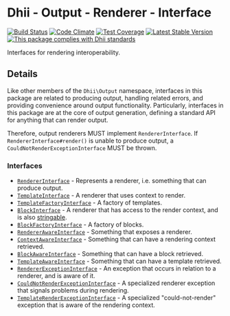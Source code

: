 # Dhii - Output - Renderer - Interface
[![Build Status](https://travis-ci.org/Dhii/output-renderer-interface.svg?branch=master)](https://travis-ci.org/Dhii/output-renderer-interface)
[![Code Climate](https://codeclimate.com/github/Dhii/output-renderer-interface/badges/gpa.svg)](https://codeclimate.com/github/Dhii/output-renderer-interface)
[![Test Coverage](https://codeclimate.com/github/Dhii/output-renderer-interface/badges/coverage.svg)](https://codeclimate.com/github/Dhii/output-renderer-interface/coverage)
[![Latest Stable Version](https://poser.pugx.org/dhii/output-renderer-interface/version)](https://packagist.org/packages/dhii/output-renderer-interface)
[![This package complies with Dhii standards](https://img.shields.io/badge/Dhii-Compliant-green.svg?style=flat-square)][Dhii]

Interfaces for rendering interoperability.

## Details
Like other members of the `Dhii\Output` namespace, interfaces in this package
are related to producing output, handling related errors, and providing
convenience around output functionality. Particularly, interfaces in this
package are at the core of output generation, defining a standard API for
anything that can render output.

Therefore, output renderers MUST implement `RendererInterface`. If
`RendererInterface#render()` is unable to produce output,
a `CouldNotRenderExceptionInterface` MUST be thrown.

### Interfaces
- [`RendererInterface`] - Represents a renderer, i.e. something that can produce output.
- [`TemplateInterface`] - A renderer that uses context to render.
- [`TemplateFactoryInterface`] - A factory of templates.
- [`BlockInterface`] - A renderer that has access to the render context, and is also [stringable].
- [`BlockFactoryInterface`] - A factory of blocks.
- [`RendererAwareInterface`] - Something that exposes a renderer.
- [`ContextAwareInterface`] - Something that can have a rendering context retrieved.
- [`BlockAwareInterface`] - Something that can have a block retrieved.
- [`TemplateAwareInterface`] - Something that can have a template retrieved.
- [`RendererExceptionInterface`] - An exception that occurs in relation to a renderer, and is aware of it.
- [`CouldNotRenderExceptionInterface`] - A specialized renderer exception that signals problems during rendering.
- [`TemplateRenderExceptionInterface`] - A specialized "could-not-render" exception that is aware
of the rendering context.



[Dhii]:                                 https://github.com/Dhii/dhii
[stringable]:                           https://github.com/Dhii/stringable-interface

[`RendererInterface`]:                  src/RendererInterface.php
[`TemplateInterface`]:                  src/TemplateInterface.php
[`TemplateFactoryInterface`]:           src/TemplateFactoryInterface.php
[`BlockInterface`]:                     src/Block/BlockInterface.php
[`BlockFactoryInterface`]:              src/BlockFactoryInterface.php
[`RendererAwareInterface`]:             src/RendererAwareInterface.php
[`ContextAwareInterface`]:              src/ContextAwareInterface.php
[`BlockAwareInterface`]:                src/Block/BlockAwareInterface.php
[`TemplateAwareInterface`]:             src/TemplateAwareInterface.php
[`RendererExceptionInterface`]:         src/Exception/RendererExceptionInterface.php
[`CouldNotRenderExceptionInterface`]:   src/Exception/CouldNotRenderExceptionInterface.php
[`TemplateRenderExceptionInterface`]:   src/Exception/ContextRenderExceptionInterface.php

